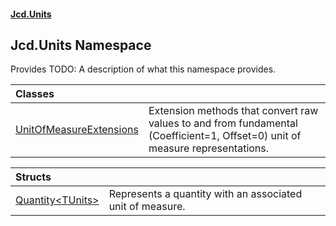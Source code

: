 #### [Jcd.Units](index.md 'index')

## Jcd.Units Namespace

Provides TODO: A description of what this namespace provides.

| Classes | |
| :--- | :--- |
| [UnitOfMeasureExtensions](Jcd.Units.UnitOfMeasureExtensions.md 'Jcd.Units.UnitOfMeasureExtensions') | Extension methods that convert raw values to and from fundamental<br/>(Coefficient=1, Offset=0) unit of measure representations. |

| Structs | |
| :--- | :--- |
| [Quantity&lt;TUnits&gt;](Jcd.Units.Quantity_TUnits_.md 'Jcd.Units.Quantity<TUnits>') | Represents a quantity with an associated unit of measure. |
